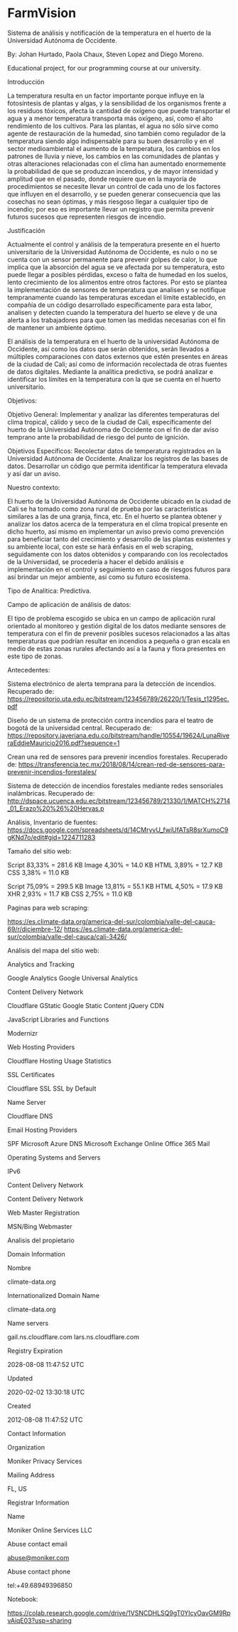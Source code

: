 # FarmVision
Sistema de análisis y notificación de la temperatura en el huerto de la Universidad Autónoma de Occidente.

By: Johan Hurtado, Paola Chaux, Steven Lopez and Diego Moreno.

Educational project, for our programming course at our university.


Introducción

La temperatura resulta en un factor importante porque influye en la fotosíntesis de plantas y algas, y la sensibilidad de los organismos frente a los residuos tóxicos, afecta la cantidad de oxígeno que puede transportar el agua y a menor temperatura transporta más oxígeno, así, como el alto rendimiento de los cultivos. Para las plantas, el agua no sólo sirve como agente de restauración de la humedad, sino también como regulador de la temperatura siendo algo indispensable para su buen desarrollo y en el sector medioambiental el aumento de la temperatura, los cambios en los patrones de lluvia y nieve, los cambios en las comunidades de plantas y otras alteraciones relacionadas con el clima han aumentado enormemente la probabilidad de que se produzcan incendios, y de mayor intensidad y amplitud que en el pasado,  donde requiere que en la mayoría de procedimientos se necesite llevar un control de cada uno de los factores que influyen en el desarrollo, y se pueden generar consecuencia que las cosechas no sean óptimas, y más riesgoso llegar a cualquier tipo de incendio; por eso es importante llevar un registro que permita prevenir futuros sucesos que representen riesgos de incendio.


Justificación

Actualmente el control y análisis de la temperatura presente en el huerto universitario de la Universidad Autónoma de Occidente, es nulo o no se cuenta con un sensor permanente para prevenir golpes de calor, lo que implica que la absorción del agua se ve afectada por su temperatura, esto puede llegar a posibles pérdidas, exceso o falta de humedad en los suelos, lento crecimiento de los alimentos entre otros factores. Por esto se plantea la implementación de sensores de temperatura que analisen y se notifique tempranamente cuando las temperaturas excedan el límite establecido, en compañía de un código desarrollado específicamente para esta labor, analisen y detecten cuando la temperatura del huerto se eleve y de una alerta a los trabajadores para que tomen las medidas necesarias con el fin de mantener un ambiente óptimo.

El análisis de la temperatura en el huerto de la universidad Autónoma de Occidente, así como los datos que serán  obtenidos,  serán llevados a múltiples comparaciones con datos externos que estén presentes en áreas de la ciudad de Cali; así como de información recolectada de otras fuentes de datos digitales. Mediante la analítica predictiva, se podrá  analizar e identificar  los límites en la temperatura 
con la que se cuenta en el huerto universitario.


Objetivos: 

Objetivo General:
Implementar y analizar las diferentes temperaturas del clima tropical, cálido y seco de la ciudad de Cali, específicamente del huerto de la Universidad Autónoma de Occidente con el fin de dar aviso temprano ante la  probabilidad de riesgo del punto de ignición.

Objetivos Específicos:
Recolectar datos de temperatura registrados en la Universidad Autónoma de Occidente.
Analizar los registros de las bases de datos.
Desarrollar un código que permita identificar la temperatura elevada y así dar un aviso.


Nuestro contexto:

El huerto de la Universidad Autónoma de Occidente ubicado en la ciudad de Cali se ha tomado como zona rural de prueba por las características similares a las de una granja, finca, etc. En el huerto se plantea obtener y analizar los datos acerca de la temperatura en el clima tropical presente en dicho huerto, así mismo en implementar un aviso previo como prevención para beneficiar tanto del crecimiento y desarrollo de las plantas existentes y su ambiente local, con este se harà énfasis en el web scraping, seguidamente con los datos obtenidos y comparando con los recolectados de la Universidad, se procedería a hacer el debido análisis e implementación en el control y seguimiento en caso de riesgos futuros para así brindar un mejor ambiente, así como su futuro ecosistema.

Tipo de Analitica:
Predictiva.

Campo de aplicación de análisis de datos:

El tipo de problema escogido se ubica en un campo de aplicación rural orientado al monitoreo y gestión digital de los datos mediante sensores de temperatura con el fin de prevenir posibles sucesos relacionados a las altas temperaturas que podrían  resultar en incendios a pequeña o gran escala en medio de estas zonas rurales afectando así a la fauna y flora presentes en este tipo de zonas.

Antecedentes: 

Sistema electrónico de alerta temprana para la detección de incendios. Recuperado de: https://repositorio.uta.edu.ec/bitstream/123456789/26220/1/Tesis_t1295ec.pdf

Diseño de un sistema de protección contra incendios para el teatro de bogotá de la universidad central. Recuperado de: https://repository.javeriana.edu.co/bitstream/handle/10554/19624/LunaRiveraEddieMauricio2016.pdf?sequence=1

Crean una red de sensores para prevenir incendios forestales. Recuperado de: https://transferencia.tec.mx/2018/08/14/crean-red-de-sensores-para-prevenir-incendios-forestales/

Sistema de detección de incendios forestales mediante redes sensoriales inalámbricas. Recuperado de: http://dspace.ucuenca.edu.ec/bitstream/123456789/21330/1/MATCH%2714_01_Erazo%20%26%20Hervas.p


Análisis, Inventario de fuentes:
https://docs.google.com/spreadsheets/d/14CMryvU_fwiUfATsR8srXumoC9gKNd7o/edit#gid=1224711283  


Tamaño del sitio web:

Script 83,33% = 281.6 KB
Image 4,30% = 14.0 KB
HTML 3,89% = 12.7 KB
CSS 3,38% = 11.0 KB

Script 75,09% = 299.5 KB
Image 13,81% = 55.1 KB
HTML 4,50% = 17.9 KB
XHR 2,93% = 11.7 KB
CSS 2,75% = 11.0 KB


Paginas para web scraping:

https://es.climate-data.org/america-del-sur/colombia/valle-del-cauca-69/r/diciembre-12/
https://es.climate-data.org/america-del-sur/colombia/valle-del-cauca/cali-3426/  



Análisis del mapa del sitio web:

Analytics and Tracking

Google Analytics
Google Universal Analytics

Content Delivery Network

Cloudflare
GStatic Google Static Content
jQuery CDN

JavaScript Libraries and Functions

Modernizr

Web Hosting Providers

Cloudflare Hosting Usage Statistics

SSL Certificates

Cloudflare SSL
SSL by Default

Name Server

Cloudflare DNS

Email Hosting Providers

SPF
Microsoft Azure DNS
Microsoft Exchange Online
Office 365 Mail

Operating Systems and Servers

IPv6


Content Delivery Network

Content Delivery Network

Web Master Registration

MSN/Bing Webmaster

Analisis del propietario 

Domain Information

Nombre

climate-data.org

Internationalized Domain Name

climate-data.org

Name servers

gail.ns.cloudflare.com
lars.ns.cloudflare.com

Registry Expiration

 2028-08-08 11:47:52 UTC

Updated

2020-02-02 13:30:18 UTC

Created

 2012-08-08 11:47:52 UTC

Contact Information



Organization

 Moniker Privacy Services

Mailing Address

FL, US

Registrar Information

Name

 Moniker Online Services LLC

Abuse contact email

abuse@moniker.com

Abuse contact phone

 tel:+49.68949396850
 

Notebook: 

https://colab.research.google.com/drive/1VSNCDHLSQ9gT0YIcyOavGM9RpvAiqE03?usp=sharing 


